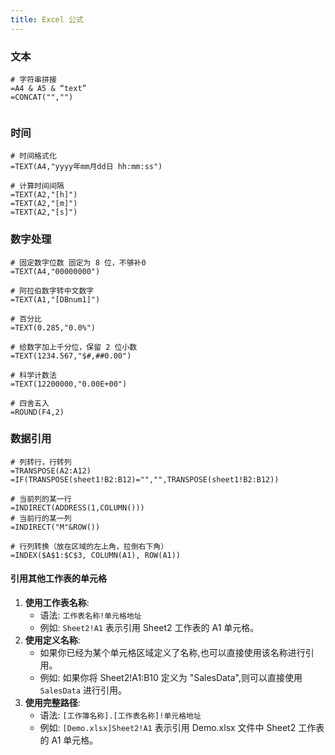 ```yaml
---
title: Excel 公式
---
```


### 文本

```
# 字符串拼接
=A4 & A5 & “text”
=CONCAT("","")


```



### 时间

```
# 时间格式化
=TEXT(A4,"yyyy年mm月dd日 hh:mm:ss")

# 计算时间间隔
=TEXT(A2,"[h]")
=TEXT(A2,"[m]")
=TEXT(A2,"[s]")
```



### 数字处理

```
# 固定数字位数 固定为 8 位，不够补0
=TEXT(A4,"00000000")

# 阿拉伯数字转中文数字 
=TEXT(A1,"[DBnum1]") 

# 百分比
=TEXT(0.285,"0.0%")   

# 给数字加上千分位，保留 2 位小数
=TEXT(1234.567,"$#,##0.00")

# 科学计数法
=TEXT(12200000,"0.00E+00")

# 四舍五入
=ROUND(F4,2)
```



### 数据引用

```
# 列转行，行转列
=TRANSPOSE(A2:A12)
=IF(TRANSPOSE(sheet1!B2:B12)="","",TRANSPOSE(sheet1!B2:B12))

# 当前列的某一行
=INDIRECT(ADDRESS(1,COLUMN()))
# 当前行的某一列
=INDIRECT("M"&ROW())

# 行列转换（放在区域的左上角，拉倒右下角）
=INDEX($A$1:$C$3, COLUMN(A1), ROW(A1))

```



#### 引用其他工作表的单元格

1. **使用工作表名称**:
   - 语法: `工作表名称!单元格地址`
   - 例如: `Sheet2!A1` 表示引用 Sheet2 工作表的 A1 单元格。
2. **使用定义名称**:
   - 如果你已经为某个单元格区域定义了名称,也可以直接使用该名称进行引用。
   - 例如: 如果你将 Sheet2!A1:B10 定义为 "SalesData",则可以直接使用 `SalesData` 进行引用。
3. **使用完整路径**:
   - 语法: `[工作簿名称].[工作表名称]!单元格地址`
   - 例如: `[Demo.xlsx]Sheet2!A1` 表示引用 Demo.xlsx 文件中 Sheet2 工作表的 A1 单元格。
